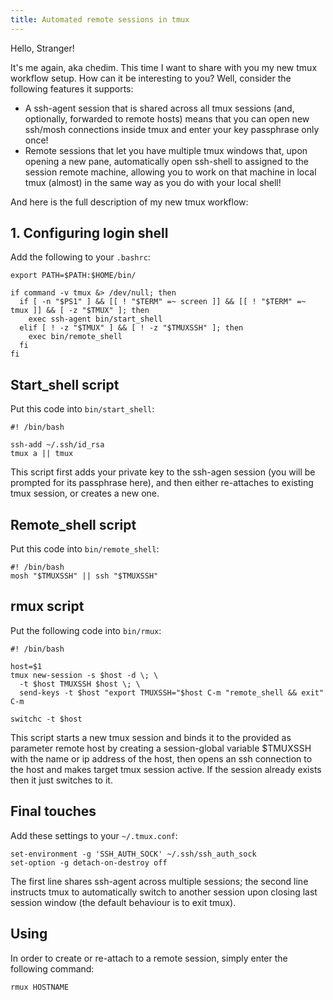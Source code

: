 ```yaml
---
title: Automated remote sessions in tmux
---
```


Hello, Stranger!

It's me again, aka chedim. This time I want to share with you my new tmux workflow setup. How can it be interesting to you? Well, consider the following features it supports:

- A ssh-agent session that is shared across all tmux sessions (and, optionally, forwarded to remote hosts) means that you can open new ssh/mosh connections inside tmux and enter your key passphrase only once!
- Remote sessions that let you have multiple tmux windows that, upon opening a new pane, automatically open ssh-shell to assigned to the session remote machine, allowing you to work on that machine in local tmux (almost) in the same way as you do with your local shell!

And here is the full description of my new tmux workflow:

## 1. Configuring login shell
Add the following to your `.bashrc`:

```
export PATH=$PATH:$HOME/bin/

if command -v tmux &> /dev/null; then
  if [ -n "$PS1" ] && [[ ! "$TERM" =~ screen ]] && [[ ! "$TERM" =~ tmux ]] && [ -z "$TMUX" ]; then
    exec ssh-agent bin/start_shell
  elif [ ! -z "$TMUX" ] && [ ! -z "$TMUXSSH" ]; then
    exec bin/remote_shell
  fi
fi
```

## Start_shell script
Put this code into `bin/start_shell`:
```
#! /bin/bash

ssh-add ~/.ssh/id_rsa
tmux a || tmux

```

This script first adds your private key to the ssh-agen session (you will be prompted for its passphrase here), and then either re-attaches to existing tmux session, or creates a new one.

## Remote_shell script
Put this code into `bin/remote_shell`:
```
#! /bin/bash
mosh "$TMUXSSH" || ssh "$TMUXSSH"
```

## rmux script
Put the following code into `bin/rmux`:
```
#! /bin/bash

host=$1
tmux new-session -s $host -d \; \
  -t $host TMUXSSH $host \; \
  send-keys -t $host "export TMUXSSH="$host C-m "remote_shell && exit" C-m
  
switchc -t $host
```

This script starts a new tmux session and binds it to the provided as parameter remote host by creating a session-global variable $TMUXSSH with the name or ip address of the host, then opens an ssh connection to the host and makes target tmux session active. If the session already exists then it just switches to it.

## Final touches
Add these settings to your `~/.tmux.conf`:

```
set-environment -g 'SSH_AUTH_SOCK' ~/.ssh/ssh_auth_sock
set-option -g detach-on-destroy off
```

The first line shares ssh-agent across multiple sessions; the second line instructs tmux to automatically switch to another session upon closing last session window (the default behaviour is to exit tmux).

## Using
In order to create or re-attach to a remote session, simply enter the following command:

```
rmux HOSTNAME
```
